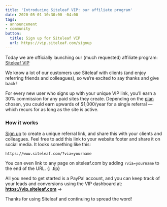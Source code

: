 ```yaml
---
title: 'Introducing Siteleaf VIP: our affiliate program'
date: 2020-05-01 10:30:00 -04:00
tags:
- announcement
- community
button:
  title: Sign up for Siteleaf VIP
  url: https://vip.siteleaf.com/signup
---
```


Today we are officially launching our (much requested) affiliate program: [Siteleaf VIP](https://vip.siteleaf.com/signup)

We know a lot of our customers use Siteleaf with clients (and enjoy referring friends and colleagues), so we’re excited to say thanks and give back!

For every new user who signs up with your unique VIP link, you’ll earn a 30% commission for any paid sites they create. Depending on the [plan](/plans) chosen, you could earn upwards of $1,000/year for a single referral — which recurs for as long as the site is active.

### How it works

[Sign up](https://vip.siteleaf.com/signup) to create a unique referral link, and share this with your clients and colleagues. Feel free to add this link to your website footer and share it on social media. It looks something like this:

```
https://www.siteleaf.com/?via=yourname
```

You can even link to any page on siteleaf.com by adding `?via=yourname` to the end of the URL. 
{: .tip}

All you need to get started is a PayPal account, and you can keep track of your leads and conversions using the VIP dashboard at: 
**https://vip.siteleaf.com** &rarr;

Thanks for using Siteleaf and continuing to spread the word!